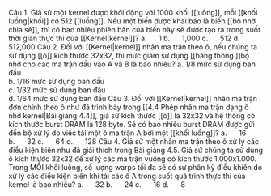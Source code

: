 Câu 1. Giả sử một kernel được khởi động với 1000 khối [[luồng]], mỗi [[khối luồng|khối]] có 512 [[luồng]]. Nếu một biến được khai báo là biến [[bộ nhớ chia sẻ]], thì có bao nhiêu phiên bản của biến này sẽ được tạo ra trong suốt thời gian thực thi của [[Kernel|kernel]]?
a.      1
b.      1,000
c.      512
d.      512,000
Câu 2. Đối với [[Kernel|kernel]] nhân ma trận theo ô, nếu chúng ta sử dụng [[ô]] kích thước 32x32, thì mức giảm sử dụng [[băng thông ]]bộ nhớ cho các ma trận đầu vào A và B là bao nhiêu?
a. 1/8 mức sử dụng ban đầu  
b. 1/16 mức sử dụng ban đầu  
c. 1/32 mức sử dụng ban đầu  
d. 1/64 mức sử dụng ban đầu
Câu 3. Đối với [[Kernel|kernel]] nhân ma trận đơn chính theo ô như đã trình bày trong [[4.4 Phép nhân ma trận dạng ô nhớ kernel|Bài giảng 4.4]], giả sử kích thước [[ô]] là 32x32 và hệ thống có kích thước burst DRAM là 128 byte. Sẽ có bao nhiêu burst DRAM được gửi đến bộ xử lý do việc tải một ô ma trận A bởi một [[khối luồng]]?
a.      16
b.      32
c.      64
d.      128
Câu 4. Giả sử một nhân ma trận theo ô xử lý các điều kiện biên như đã giải thích trong Bài giảng 4.5. Giả sử chúng ta sử dụng ô kích thước 32x32 để xử lý các ma trận vuông có kích thước 1.000x1.000. Trong MỖI khối luồng, số lượng warps tối đa sẽ có sự phân kỳ điều khiển do xử lý các điều kiện biên khi tải các ô A trong suốt quá trình thực thi của kernel là bao nhiêu?
a.      32
b.      24
c.      16
d.      8

